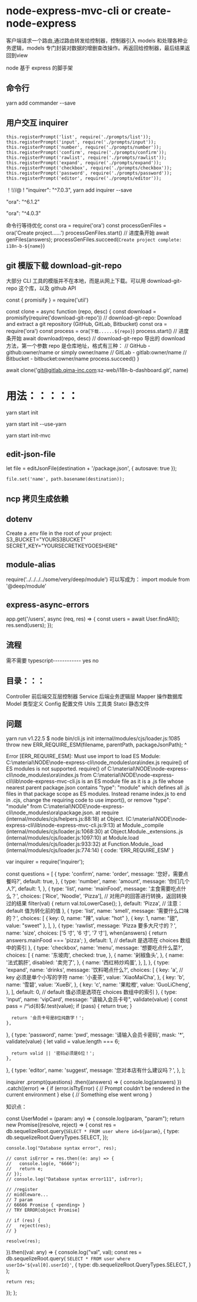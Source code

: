 # node-express-mvc-cli or create-node-express

客户端请求一个路由,通过路由转发给控制器，控制器引入 models 和处理各种业务逻辑，models 专门封装对数据的增删查改操作。再返回给控制器，最后结果返回到view

node 基于 express 的脚手架

## 命令行

yarn add commander --save

## 用户交互 inquirer

    this.registerPrompt('list', require('./prompts/list'));
    this.registerPrompt('input', require('./prompts/input'));
    this.registerPrompt('number', require('./prompts/number'));
    this.registerPrompt('confirm', require('./prompts/confirm'));
    this.registerPrompt('rawlist', require('./prompts/rawlist'));
    this.registerPrompt('expand', require('./prompts/expand'));
    this.registerPrompt('checkbox', require('./prompts/checkbox'));
    this.registerPrompt('password', require('./prompts/password'));
    this.registerPrompt('editor', require('./prompts/editor'));

！!//@ ! "inquirer": "^7.0.3",
yarn add inquirer --save

"ora": "^6.1.2"

"ora": "^4.0.3"

命令行等待优化
const ora = require('ora')
const processGenFiles = ora('Create project……')
processGenFiles.start() // 进度条开始
await genFiles(answers);
processGenFiles.succeed(`Create project complete: i18n-b-${name}`)

## git 模版下载 download-git-repo

大部分 CLI 工具的模版并不在本地，而是从网上下载。可以用 download-git-repo 这个库，以及 github API

const { promisify } = require('util')

const clone = async function (repo, desc) {
const download = promisify(require('download-git-repo')) // download-git-repo: Download and extract a git repository (GitHub, GitLab, Bitbucket)
const ora = require('ora')
const process = ora(`下载......${repo}`)
process.start() // 进度条开始
await download(repo, desc)
// download-git-repo 导出的 download 方法，第一个参数 repo 是仓库地址，格式有三种：
// GitHub - github:owner/name or simply owner/name
// GitLab - gitlab:owner/name
// Bitbucket - bitbucket:owner/name
process.succeed()
}

await clone('git@gitlab.qima-inc.com:sz-web/i18n-b-dashboard.git', name)

# 用法：：：：：

yarn start init

yarn start init --use-yarn

yarn start init-mvc

## edit-json-file

let file = editJsonFile(destination + '/package.json', {
autosave: true
});

    file.set('name', path.basename(destination));

## ncp 拷贝生成依赖

## dotenv

Create a .env file in the root of your project:
S3_BUCKET="YOURS3BUCKET"
SECRET_KEY="YOURSECRETKEYGOESHERE"

## module-alias

require('../../../../some/very/deep/module')
可以写成为：
import module from '@deep/module'

## express-async-errors

app.get('/users', async (req, res) => {
const users = await User.findAll();
res.send(users);
});

## 流程

需不需要 typescript------------ yes no

<!-- 需不需要 redis--------------- yes no   -->
<!-- PM2 docker  -->
<!-- 什么方式安装------------- npm yarn -->

## 目录：：：

Controller 前后端交互层控制器
Service 后端业务逻辑层
Mapper 操作数据库
Model 类型定义
Config 配置文件
Utils 工具类
Statci 静态文件

## 问题

yarn run v1.22.5
$ node bin/cli.js init
internal/modules/cjs/loader.js:1085
throw new ERR_REQUIRE_ESM(filename, parentPath, packageJsonPath);
^

Error [ERR_REQUIRE_ESM]: Must use import to load ES Module: C:\material\NODE\node-express-cli\node_modules\ora\index.js
require() of ES modules is not supported.
require() of C:\material\NODE\node-express-cli\node_modules\ora\index.js from C:\material\NODE\node-express-cli\lib\node-express-mvc-cli.js is an ES module file as it is a .js file whose nearest parent package.json contains "type": "module" which defines all .js files in that package scope as ES modules.
Instead rename index.js to end in .cjs, change the requiring code to use import(), or remove "type": "module" from C:\material\NODE\node-express-cli\node_modules\ora\package.json.
at require (internal/modules/cjs/helpers.js:88:18)
at Object.<anonymous> (C:\material\NODE\node-express-cli\lib\node-express-mvc-cli.js:9:13)
at Module.\_compile (internal/modules/cjs/loader.js:1068:30)
at Object.Module.\_extensions..js (internal/modules/cjs/loader.js:1097:10)
at Module.load (internal/modules/cjs/loader.js:933:32)
at Function.Module.\_load (internal/modules/cjs/loader.js:774:14) {
code: 'ERR_REQUIRE_ESM'
}

var inquirer = require('inquirer');

const questions = [
{
type: 'confirm',
name: 'order',
message: '您好，需要点餐吗?',
default: true,
},
{
type: 'number',
name: 'amount',
message: '你们几个人?',
default: 1,
},
{
type: 'list',
name: 'mainFood',
message: '主食需要吃点什么？',
choices: ['Rice', 'Noodle', 'Pizza'],
// 对用户的回答进行转换，返回转换过的结果
filter(val) {
return val.toLowerCase();
},
default: 'Pizza', // 注意：default 值为转化前的值
},
{
type: 'list',
name: 'smell',
message: '需要什么口味的？',
choices: [
{
key: 0,
name: "辣",
value: "hot"
},
{
key: 1,
name: "甜",
value: "sweet"
},
],
},
{
type: 'rawlist',
message: 'Pizza 要多大尺寸的？',
name: 'size',
choices: ['5 寸', '6 寸', '7 寸'],
when(answers) {
return answers.mainFood === 'pizza';
},
default: 1, // default 是选项在 choices 数组中的索引
},
{
type: 'checkbox',
name: 'menu',
message: '想要吃点什么菜?',
choices: [
{
name: '东坡肉',
checked: true,
},
{
name: '剁椒鱼头',
},
{
name: '法式鹅肝',
disabled: '卖完了',
},
{
name: '西红柿炒鸡蛋',
},
],
},
{
type: 'expand',
name: 'drinks',
message: '饮料喝点什么?',
choices: [
{
key: 'a', // key 必须是单个小写的字符
name: '小麦茶',
value: 'XiaoMaiCha',
},
{
key: 'b',
name: '雪碧',
value: 'XueBi',
},
{
key: 'c',
name: '果粒橙',
value: 'GuoLiCheng',
},
],
default: 0, // default 值必须是选项在 choices 数组中的索引
},
{
type: 'input',
name: 'vipCard',
message: "请输入会员卡号",
validate(value) {
const pass = /^\d{8}$/.test(value);
if (pass) {
return true;
}

      return '会员卡号是8位纯数字！';
    },

},
{
type: 'password',
name: 'pwd',
message: '请输入会员卡密码',
mask: '\*',
validate(value) {
let valid = value.length === 6;

      return valid || '密码必须是6位！';
    },

},
{
type: 'editor',
name: 'suggest',
message: '您对本店有什么建议吗？',
},
];

inquirer
.prompt(questions)
.then((answers) => {
console.log(answers)
})
.catch((error) => {
if (error.isTtyError) {
// Prompt couldn't be rendered in the current environment
} else {
// Something else went wrong
}

知识点：

const UserModel = (param: any) => {
console.log(param, "param");
return new Promise((resolve, reject) => {
const res = db.sequelizeRoot.query(`SELECT * FROM user where id=${param}`, {
type: db.sequelizeRoot.QueryTypes.SELECT,
});

    console.log("Database syntax error", res);

    // const isError = res.then((e: any) => {
    //   console.log(e, "6666");
    //   return e;
    // });
    // console.log("Database syntax error111", isError);

    // /register
    // middleware...
    // 7 param
    // 66666 Promise { <pending> }
    // TRY ERROR[object Promise]

    // if (res) {
    //   reject(res);
    // }

    resolve(res);

}).then((val: any) => {
console.log("val", val);
const res = db.sequelizeRoot.query(
`SELECT * FROM user where userId='${val[0].userId}'`,
{
type: db.sequelizeRoot.QueryTypes.SELECT,
}
);

    return res;

});
};
